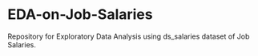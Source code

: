 # EDA-on-Job-Salaries
Repository for Exploratory Data Analysis using ds_salaries dataset of Job Salaries.
